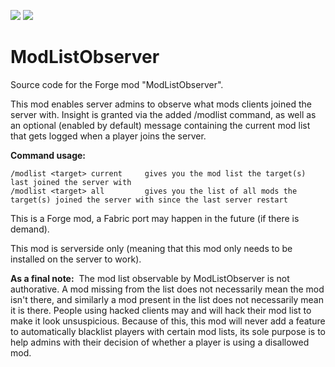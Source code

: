 [![](http://cf.way2muchnoise.eu/full_modlistobserver_downloads.svg)](https://www.curseforge.com/minecraft/mc-mods/modlistobserver) [![](http://cf.way2muchnoise.eu/versions/For%20MC_modlistobserver_all.svg)](https://www.curseforge.com/minecraft/mc-mods/modlistobserver/files)

ModListObserver
=============

Source code for the Forge mod "ModListObserver".

This mod enables server admins to observe what mods clients joined the server with. Insight is granted via the added /modlist command, as well as an optional (enabled by default) message containing the current mod list that gets logged when a player joins the server.

**Command usage:**

    /modlist <target> current     gives you the mod list the target(s) last joined the server with
    /modlist <target> all         gives you the list of all mods the target(s) joined the server with since the last server restart

This is a Forge mod, a Fabric port may happen in the future (if there is demand).

This mod is serverside only (meaning that this mod only needs to be installed on the server to work).

**As a final note:** 
The mod list observable by ModListObserver is not authorative. A mod missing from the list does not necessarily mean the mod isn't there, and similarly a mod present in the list does not necessarily mean it is there. People using hacked clients may and will hack their mod list to make it look unsuspicious. Because of this, this mod will never add a feature to automatically blacklist players with certain mod lists, its sole purpose is to help admins with their decision of whether a player is using a disallowed mod.
